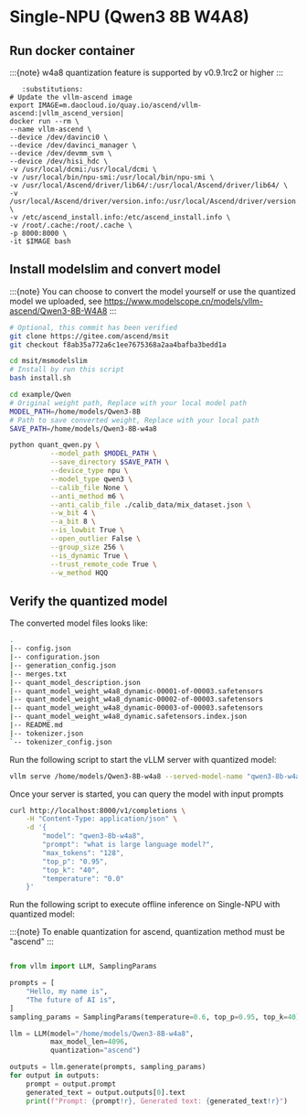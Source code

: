 # Single-NPU (Qwen3 8B W4A8)

## Run docker container
:::{note}
w4a8 quantization feature is supported by v0.9.1rc2 or higher
:::

```{code-block} bash
   :substitutions:
# Update the vllm-ascend image
export IMAGE=m.daocloud.io/quay.io/ascend/vllm-ascend:|vllm_ascend_version|
docker run --rm \
--name vllm-ascend \
--device /dev/davinci0 \
--device /dev/davinci_manager \
--device /dev/devmm_svm \
--device /dev/hisi_hdc \
-v /usr/local/dcmi:/usr/local/dcmi \
-v /usr/local/bin/npu-smi:/usr/local/bin/npu-smi \
-v /usr/local/Ascend/driver/lib64/:/usr/local/Ascend/driver/lib64/ \
-v /usr/local/Ascend/driver/version.info:/usr/local/Ascend/driver/version.info \
-v /etc/ascend_install.info:/etc/ascend_install.info \
-v /root/.cache:/root/.cache \
-p 8000:8000 \
-it $IMAGE bash
```

## Install modelslim and convert model
:::{note}
You can choose to convert the model yourself or use the quantized model we uploaded,
see https://www.modelscope.cn/models/vllm-ascend/Qwen3-8B-W4A8
:::

```bash
# Optional, this commit has been verified
git clone https://gitee.com/ascend/msit
git checkout f8ab35a772a6c1ee7675368a2aa4bafba3bedd1a

cd msit/msmodelslim
# Install by run this script
bash install.sh

cd example/Qwen
# Original weight path, Replace with your local model path
MODEL_PATH=/home/models/Qwen3-8B
# Path to save converted weight, Replace with your local path
SAVE_PATH=/home/models/Qwen3-8B-w4a8

python quant_qwen.py \
          --model_path $MODEL_PATH \
          --save_directory $SAVE_PATH \
          --device_type npu \
          --model_type qwen3 \
          --calib_file None \
          --anti_method m6 \
          --anti_calib_file ./calib_data/mix_dataset.json \
          --w_bit 4 \
          --a_bit 8 \
          --is_lowbit True \
          --open_outlier False \
          --group_size 256 \
          --is_dynamic True \
          --trust_remote_code True \
          --w_method HQQ
```

## Verify the quantized model
The converted model files looks like:

```bash
.
|-- config.json
|-- configuration.json
|-- generation_config.json
|-- merges.txt
|-- quant_model_description.json
|-- quant_model_weight_w4a8_dynamic-00001-of-00003.safetensors
|-- quant_model_weight_w4a8_dynamic-00002-of-00003.safetensors
|-- quant_model_weight_w4a8_dynamic-00003-of-00003.safetensors
|-- quant_model_weight_w4a8_dynamic.safetensors.index.json
|-- README.md
|-- tokenizer.json
`-- tokenizer_config.json
```

Run the following script to start the vLLM server with quantized model:

```bash
vllm serve /home/models/Qwen3-8B-w4a8 --served-model-name "qwen3-8b-w4a8" --max-model-len 4096 --quantization ascend
```

Once your server is started, you can query the model with input prompts

```bash
curl http://localhost:8000/v1/completions \
    -H "Content-Type: application/json" \
    -d '{
        "model": "qwen3-8b-w4a8",
        "prompt": "what is large language model?",
        "max_tokens": "128",
        "top_p": "0.95",
        "top_k": "40",
        "temperature": "0.0"
    }'
```

Run the following script to execute offline inference on Single-NPU with quantized model:

:::{note}
To enable quantization for ascend, quantization method must be "ascend"
:::

```python

from vllm import LLM, SamplingParams

prompts = [
    "Hello, my name is",
    "The future of AI is",
]
sampling_params = SamplingParams(temperature=0.6, top_p=0.95, top_k=40)

llm = LLM(model="/home/models/Qwen3-8B-w4a8",
          max_model_len=4096,
          quantization="ascend")

outputs = llm.generate(prompts, sampling_params)
for output in outputs:
    prompt = output.prompt
    generated_text = output.outputs[0].text
    print(f"Prompt: {prompt!r}, Generated text: {generated_text!r}")
```
